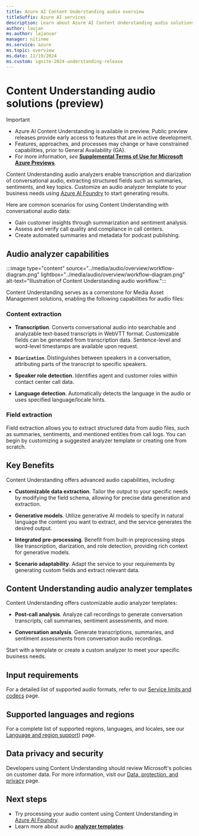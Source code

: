 ```yaml
---
title: Azure AI Content Understanding audio overview
titleSuffix: Azure AI services
description: Learn about Azure AI Content Understanding audio solutions
author: laujan
ms.author: lajanuar
manager: nitinme
ms.service: azure
ms.topic: overview
ms.date: 11/19/2024
ms.custom: ignite-2024-understanding-release
---
```



# Content Understanding audio solutions (preview)

> [!IMPORTANT]
>
> * Azure AI Content Understanding is available in preview. Public preview releases provide early access to features that are in active development.
> * Features, approaches, and processes may change or have constrained capabilities, prior to General Availability (GA).
> * For more information, *see* [**Supplemental Terms of Use for Microsoft Azure Previews**](https://azure.microsoft.com/support/legal/preview-supplemental-terms).

Content Understanding audio analyzers enable transcription and diarization of conversational audio, extracting structured fields such as summaries, sentiments, and key topics. Customize an audio analyzer template to your business needs using [Azure AI Foundry](https://ai.azure.com/) to start generating results.

Here are common scenarios for using Content Understanding with conversational audio data:

* Gain customer insights through summarization and sentiment analysis.
* Assess and verify call quality and compliance in call centers.
* Create automated summaries and metadata for podcast publishing.

## Audio analyzer capabilities

:::image type="content" source="../media/audio/overview/workflow-diagram.png" lightbox="../media/audio/overview/workflow-diagram.png" alt-text="Illustration of Content Understanding audio workflow.":::

Content Understanding serves as a cornerstone for Media Asset Management solutions, enabling the following capabilities for audio files:
  
### Content extraction

* **Transcription**. Converts conversational audio into searchable and analyzable text-based transcripts in WebVTT format. Customizable fields can be generated from transcription data. Sentence-level and word-level timestamps are available upon request.

* **`Diarization`**. Distinguishes between speakers in a conversation, attributing parts of the transcript to specific speakers.

* **Speaker role detection**. Identifies agent and customer roles within contact center call data.

* **Language detection**. Automatically detects the language in the audio or uses specified language/locale hints.

### Field extraction

Field extraction allows you to extract structured data from audio files, such as summaries, sentiments, and mentioned entities from call logs. You can begin by customizing a suggested analyzer template or creating one from scratch.

## Key Benefits
Content Understanding offers advanced audio capabilities, including:

* **Customizable data extraction**. Tailor the output to your specific needs by modifying the field schema, allowing for precise data generation and extraction.

* **Generative models**. Utilize generative AI models to specify in natural language the content you want to extract, and the service generates the desired output.

* **Integrated pre-processing**. Benefit from built-in preprocessing steps like transcription, diarization, and role detection, providing rich context for generative models.

* **Scenario adaptability**. Adapt the service to your requirements by generating custom fields and extract relevant data.

## Content Understanding audio analyzer templates

Content Understanding offers customizable audio analyzer templates:

* **Post-call analysis**. Analyze call recordings to generate conversation transcripts, call summaries, sentiment assessments, and more.

* **Conversation analysis**. Generate transcriptions, summaries, and sentiment assessments from conversation audio recordings.

Start with a template or create a custom analyzer to meet your specific business needs.

## Input requirements
For a detailed list of supported audio formats, refer to our [Service limits and codecs](../service-limits.md) page.

## Supported languages and regions

For a complete list of supported regions, languages, and locales, see our [Language and region support](../language-region-support.md)) page.

## Data privacy and security

Developers using Content Understanding should review Microsoft's policies on customer data. For more information, visit our [Data, protection, and privacy](https://www.microsoft.com/trust-center/privacy) page.

## Next steps

* Try processing your audio content using Content Understanding in [Azure AI Foundry](https://ai.azure.com/).
* Learn more about audio [**analyzer templates**](../quickstart/use-ai-foundry.md).